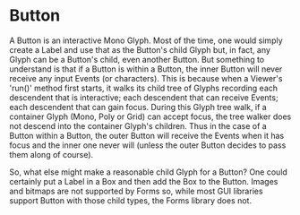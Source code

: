 # Button

A Button is an interactive Mono Glyph. Most of the time, one would simply
create a Label and use that as the Button's child Glyph but, in fact, any Glyph
can be a Button's child, even another Button. But something to understand
is that if a Button is within a Button, the inner Button will never receive
any input Events (or characters). This is because when a Viewer's 'run()'
method first starts, it walks its child tree of Glyphs recording each
descendent that is interactive; each descendent that can receive 
Events; each descendent that can gain focus. During this Glyph tree walk,
if a container Glyph (Mono, Poly or Grid) can accept focus, the tree
walker does not descend into the container Glyph's children. Thus
in the case of a Button within a Button, the outer Button will receive 
the Events when it has focus and the inner one never will (unless the
outer Button decides to pass them along of course).

So, what else  might make a reasonable child Glyph for a Button? One could
certainly put a Label in a Box and then add the Box to the Button.
Images and bitmaps are not supported by Forms so, while most GUI libraries
support Button with those child types, the Forms library does not.

